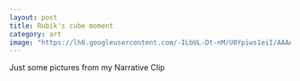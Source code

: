 ```yaml
---
layout: post
title: Rubik's cube moment
category: art
image: "https://lh6.googleusercontent.com/-ILbUL-Dt-nM/U0Ypiws1eiI/AAAAAAAAJXg/MO_d9hC3vyI/w1216-h912-no/18ff33d961574c3ea7eadec71779ef04-MOTION.gif"
---
```


Just some pictures from my Narrative Clip

<div id="plusgallery" data-userid="104703535905863588406" data-album-id="6000527198958651201" data-type="google"></div>

